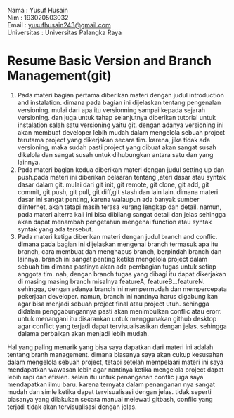 Nama : Yusuf Husain <br>
Nim : 193020503032 <br>
Email : yusufhusain243@gmail.com <br>
Universitas : Universitas Palangka Raya
# Resume Basic Version and Branch Management(git)
1. Pada materi bagian pertama diberikan materi dengan judul introduction and instalation. dimana pada bagian ini dijelaskan tentang pengenalan versioning. mulai dari apa itu versionning sampai kepada sejarah versioning. dan juga untuk tahap selanjutnya diberikan tutorial untuk instalation salah satu versioning yaitu  git. dengan adanya versioning ini akan membuat developer lebih mudah dalam mengelola sebuah project terutama project yang dikerjakan secara tim. karena, jika tidak ada versioning, maka sudah pasti project yang dibuat akan sangat susah dikelola dan sangat susah untuk dihubungkan antara satu dan yang lainnya.
2. Pada materi bagian kedua diberikan materi dengan judul setting up dan push.pada materi ini diberikan pelaaran tentang ,ateri dasar atau syntak dasar dalam git. mulai dari git init, git remote, git clone, git add, git commit, git push, git pull, git diff,git stash dan lain lain. dimana materi dasar ini sangat penting, karena walaupun ada banyak sumber diinternet, akan tetapi masih terasa kurang lengkap dan detail. namun, pada materi alterra kali ini bisa dibilang sangat detail dan jelas sehingga akan dapat menambah pengetahun mengenai function atau syntak syntak yang ada tersebut.
3. Pada materi ketiga diberikan materi dengan judul branch and conflic. dimana pada bagian ini dijelaskan mengenai branch termasuk apa itu branch, cara membuat dan menghapus branch, berpindah branch dan lainnya. branch ini sangat penting ketika mengelola project dalam sebuah tim dimana pastinya akan ada pembagian tugas untuk setiap anggota tim. nah, dengan branch tugas yang dibagi itu dapat dikerjakan di masing masing branch misalnya featureA, featureB...featureN. sehingga, dengan adanya branch ini mempermudah dan mempercepata pekerjaan developer. namun, branch ini nantinya harus digabung kan agar bisa menjadi sebuah project final atau project utuh. sehingga didalam penggabungannya pasti akan menimbulkan conflic atau erorr. untuk menangani itu disarankan untuk menggunakan github desktop agar conflict yang terjadi dapat tervisualisasikan dengan jelas. sehingga dalama perbaikan akan menjadi lebih mudah.

Hal yang paling menarik yang bisa saya dapatkan dari materi ini adalah tentang branh management. dimana biasanya saya akan cukup kesusahan dalam mengelola sebuah project, tetapi setelah mempelaari materi ini saya mendapatkan wawasan lebih agar nantinya ketika mengelola project dapat lebih rapi dan efisien. selain itu untuk penanganan conflic juga saya mendapatkan ilmu baru. karena ternyata dalam penanganan nya sangat mudah dan simle ketika dapat tervisualisasi dengan jelas. tidak seperti biasanya yang dilakukan secara manual melewati gitbash, conflic yang terjadi tidak akan tervisualisasi dengan jelas.
